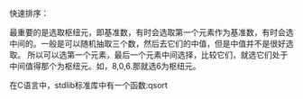 快速排序：

最重要的是选取枢纽元，即基准数，有时会选取第一个元素作为基准数，有时会选中间的。一般是可以随机抽取三个数，然后去它们的中值，但是中值并不是很好选取。 所以可以选第一个元素，最后一个元素中间选择，比较它们，就选它们处于中间值得那个为枢纽元。如，8,0,6.那就选6为枢纽元。

在C语言中，stdlib标准库中有一个函数:qsort

